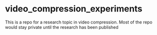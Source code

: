 # video_compression_experiments
This is a repo for a research topic in video compression. Most of the repo would stay private until the research has been published
